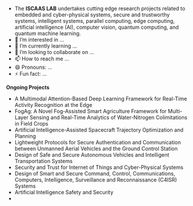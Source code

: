 -  The **ISCAAS LAB** undertakes cutting edge research projects related to embedded and cyber-physical systems, secure and trustworthy systems, intelligent systems, parallel computing, edge computing, artificial intelligence (AI), computer vision, quantum computing, and quantum machine learning.
- 👀 I’m interested in ...
- 🌱 I’m currently learning ...
- 💞️ I’m looking to collaborate on ...
- 📫 How to reach me ...
- 😄 Pronouns: ...
- ⚡ Fun fact: ...

**Ongoing Projects**
- A Multimodal Attention-Based Deep Learning Framework for Real-Time Activity Recognition at the Edge
- FogAg: A Novel Fog-Assisted Smart Agriculture Framework for Multi-Layer Sensing and Real-Time Analytics of Water-Nitrogen Colimitations in Field Crops
- Artificial Intelligence-Assisted Spacecraft Trajectory Optimization and Planning
- Lightweight Protocols for Secure Authentication and Communication between Unmanned Aerial Vehicles and the Ground Control Station
- Design of Safe and Secure Autonomous Vehicles and Intelligent Transportation Systems
- Security and Trust for Internet of Things and Cyber-Physical Systems
- Design of Smart and Secure Command, Control, Communications, Computers, Intelligence, Surveillance and Reconnaissance (C4ISR) Systems
- Artificial Intelligence Safety and Security
- 
<!---
iscaas/iscaas is a ✨ special ✨ repository because its `README.md` (this file) appears on your GitHub profile.
You can click the Preview link to take a look at your changes.
--->
